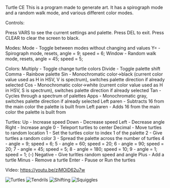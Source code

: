 Turtle CE
This is a program made to generate art. It has a spirograph mode and a random walk mode, and various different color modes.

Controls:

Press VARS to see the current settings and palette.
Press DEL to exit.
Press CLEAR to clear the screen to black.


Modes:
Mode - Toggle between modes without changing and values
Y= - Spirograph mode, resets, 
            angle = 9;
            speed = 6;
Window - Random walk mode, resets,
            angle = 45;
            speed = 5;

Colors:
Multiply - Toggle change turtle colors
Divide - Toggle palette shift
Comma - Rainbow palette
Sin - Monochromatic color->black (current color value used as H in HSV, V is spectrum), switches palette direction if already selected
Cos - Monochromatic color->white (current color value used as H in HSV, S is spectrum), switches palette direction if already selected
Tan - Cycles through a spectrum of palettes
Apps - Monochromatic gray, switches palette direction if already selected
Left paren - Subtracts 16 from the main color the palette is built from
Left paren - Adds 16 from the main color the palette is built from

Turtles:
Up - Increase speed
Down - Decrease speed
Left - Decrease angle
Right - Increase angle
0 - Teleport turtles to center
Decimal - Move turtles to random location
1 - Set the turtles color to index 1 of the palette
2 - Give turtles a random color
3 - Spread the palette across the number of turtles
4 - angle = 9; speed = 6;
5 - angle = 60; speed = 20;
6 - angle = 90; speed = 20;
7 - angle = 45; speed = 5;
8 - angle = 180; speed = 10;
9 - angle = 1; speed = 1;
(-) Negative - Give turltles random speed and angle
Plus - Add a turtle
Minus - Remove a turtle
Enter - Pause or Run the turtles

Video:
https://youtu.be/zjMOiD62u7w

![Turtles](https://merthsoft.com/spiro/turtle.png)
![Tendrils](https://merthsoft.com/spiro/tendrils.png)
![Shifting](https://merthsoft.com/spiroshifting.png)
![Squiggles](https://merthsoft.com/spirosquiggles.png)
